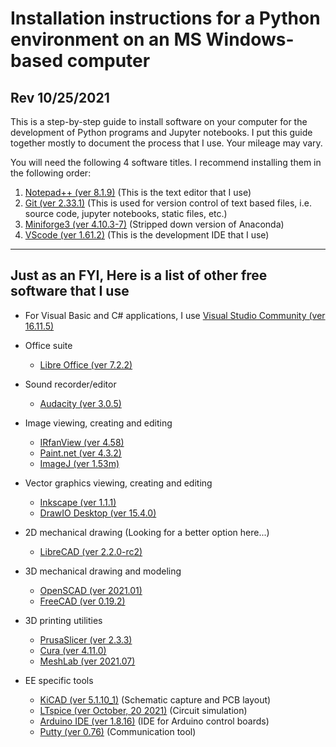 # Installation instructions for a Python environment on an MS Windows-based computer
## Rev 10/25/2021

This is a step-by-step guide to install software on your computer for the development of Python programs and Jupyter notebooks.  I put this guide together mostly to document the process that I use.  Your mileage may vary.

You will need the following 4 software titles. I recommend installing them in the following order:

1) [Notepad++ (ver 8.1.9)](NotepadPlusPlus.md) (This is the text editor that I use)
2) [Git (ver 2.33.1)](Git.md)  (This is used for version control of text based files, i.e. source code, jupyter notebooks, static files, etc.)
3) [Miniforge3 (ver 4.10.3-7)](Miniforge.md)  (Stripped down version of Anaconda)
4) [VScode (ver 1.61.2)](VScode.md)  (This is the development IDE that I use)
---
## Just as an FYI, Here is a list of other free software that I use
* For Visual Basic and C# applications, I use [Visual Studio Community (ver 16.11.5)](https://visualstudio.microsoft.com/vs/community)

* Office suite
    * [Libre Office (ver 7.2.2)](https://www.libreoffice.org)
* Sound recorder/editor
    * [Audacity (ver 3.0.5)](https://www.audacityteam.org)
* Image viewing, creating and editing
    * [IRfanView (ver 4.58)](https://www.irfanview.com)
    * [Paint.net (ver 4.3.2)](https://www.getpaint.net)
    * [ImageJ (ver 1.53m)](https://imagej.nih.gov/ij/)
* Vector graphics viewing, creating and editing
    * [Inkscape (ver 1.1.1)](https://inkscape.org)
    * [DrawIO Desktop (ver 15.4.0)](https://www.draw.io)
* 2D mechanical drawing (Looking for a better option here...)
    * [LibreCAD (ver 2.2.0-rc2)](https://librecad.org)
* 3D mechanical drawing and modeling
    * [OpenSCAD (ver 2021.01)](https://www.openscad.org)
    * [FreeCAD (ver 0.19.2)](https://www.freecadweb.org)
* 3D printing utilities
    * [PrusaSlicer (ver 2.3.3)](https://www.prusa3d.com/prusaslicer)
    * [Cura (ver 4.11.0)](https://ultimaker.com/software/ultimaker-cura)
    * [MeshLab (ver 2021.07)](https://www.meshlab.net)
* EE specific tools
    * [KiCAD (ver 5.1.10_1)](https://kicad.org) (Schematic capture and PCB layout)
    * [LTspice (ver October, 20 2021)](https://www.analog.com/en/design-center/design-tools-and-calculators/ltspice-simulator.html) (Circuit simulation)
    * [Arduino IDE (ver 1.8.16)](https://www.arduino.cc) (IDE for Arduino control boards)
    * [Putty (ver 0.76)](https://www.putty.org) (Communication tool)
